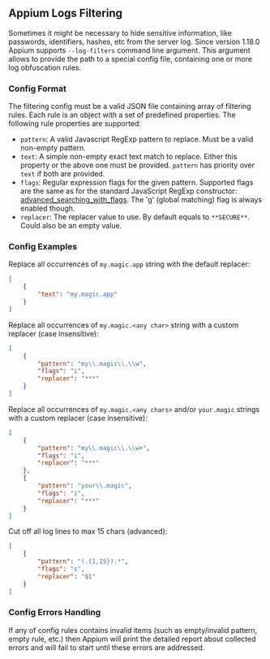 ## Appium Logs Filtering

Sometimes it might be necessary to hide sensitive information, like passwords, identifiers, hashes, etc from the server log.
Since version 1.18.0 Appium supports `--log-filters` command line argument.
This argument allows to provide the path to a special config file, containing one or more log obfuscation rules.


### Config Format

The filtering config must be a valid JSON file containing array of filtering rules.
Each rule is an object with a set of predefined properties.
The following rule properties are supported:

- `pattern`: A valid Javascript RegExp pattern to replace. Must be a valid non-empty pattern.
- `text`: A simple non-empty exact text match to replace. Either this property or the above one must be provided. `pattern` has priority over `text` if both are provided.
- `flags`: Regular expression flags for the given pattern. Supported flags are the same as for the standard JavaScript RegExp constructor: [advanced_searching_with_flags](https://developer.mozilla.org/en-US/docs/Web/JavaScript/Guide/Regular_Expressions#advanced_searching_with_flags). The 'g' (global matching) flag is always enabled though.
- `replacer`: The replacer value to use. By default equals to `**SECURE**`. Could also be an empty value.


### Config Examples

Replace all occurrences of `my.magic.app` string with the default replacer:

```json
[
    {
        "text": "my.magic.app"
    }
]
```

Replace all occurrences of `my.magic.<any char>` string with a custom replacer (case insensitive):

```json
[
    {
        "pattern": "my\\.magic\\.\\w",
        "flags": "i",
        "replacer": "***"
    }
]
```

Replace all occurrences of `my.magic.<any chars>` and/or `your.magic` strings with a custom replacer (case insensitive):

```json
[
    {
        "pattern": "my\\.magic\\.\\w+",
        "flags": "i",
        "replacer": "***"
    },
    {
        "pattern": "your\\.magic",
        "flags": "i",
        "replacer": "***"
    }
]
```

Cut off all log lines to max 15 chars (advanced):

```json
[
	{
        "pattern": "(.{1,15}).*",
        "flags": "s",
        "replacer": "$1"
    }
]
```


### Config Errors Handling

If any of config rules contains invalid items (such as empty/invalid pattern, empty rule, etc.) then Appium will print the detailed report about collected errors and will fail to start until these errors are addressed.

